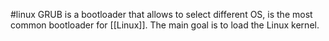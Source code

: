#linux
GRUB is a bootloader that allows to select different OS, is the most common bootloader for [[Linux]]. The main goal is to load the Linux kernel.